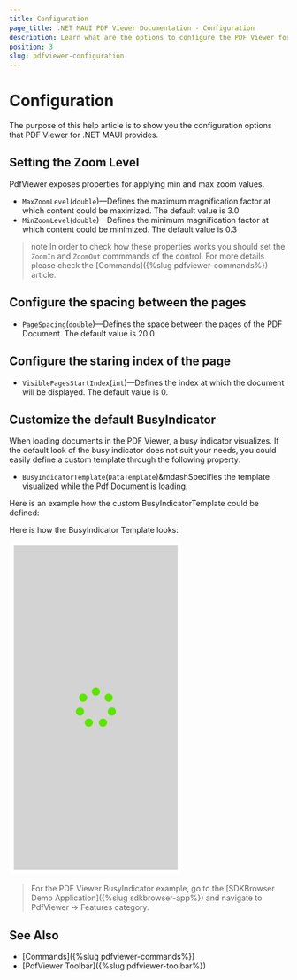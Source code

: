 ```yaml
---
title: Configuration
page_title: .NET MAUI PDF Viewer Documentation - Configuration
description: Learn what are the options to configure the PDF Viewer for .NET MAUI.
position: 3
slug: pdfviewer-configuration
---
```


# Configuration

The purpose of this help article is to show you the configuration options that PDF Viewer for .NET MAUI provides.

## Setting the Zoom Level

PdfViewer exposes properties for applying min and max zoom values.

* `MaxZoomLevel`(`double`)&mdash;Defines the maximum magnification factor at which content could be maximized. The default value is 3.0
* `MinZoomLevel`(`double`)&mdash;Defines the minimum magnification factor at which content could be minimized. The default value is 0.3

>note In order to check how these properties works you should set the `ZoomIn` and `ZoomOut` commmands of the control. For more details please check the [Commands]({%slug pdfviewer-commands%}) article.

## Configure the spacing between the pages

* `PageSpacing`(`double`)&mdash;Defines the space between the pages of the PDF Document. The default value is 20.0

## Configure the staring index of the page

* `VisiblePagesStartIndex`(`int`)&mdash;Defines the index at which the document will be displayed. The default value is 0.

## Customize the default BusyIndicator

When loading documents in the PDF Viewer, a busy indicator visualizes. If the default look of the busy indicator does not suit your needs, you could easily define a custom template through the following property:

* `BusyIndicatorTemplate`(`DataTemplate`)&mdashSpecifies the template visualized while the Pdf Document is loading.

Here is an example how the custom BusyIndicatorTemplate could be defined:

<snippet id='pdfviewer-busy-indicator-template-xaml' />

Here is how the BusyIndicator Template looks:

![PdfViewer BusyIndicator Template](images/pdfviewer-busyindicator-template.png "PdfViewer BusyIndicator Template")

> For the PDF Viewer BusyIndicator example, go to the [SDKBrowser Demo Application]({%slug sdkbrowser-app%}) and navigate to PdfViewer -> Features category.

## See Also

- [Commands]({%slug pdfviewer-commands%})
- [PdfViewer Toolbar]({%slug pdfviewer-toolbar%})
